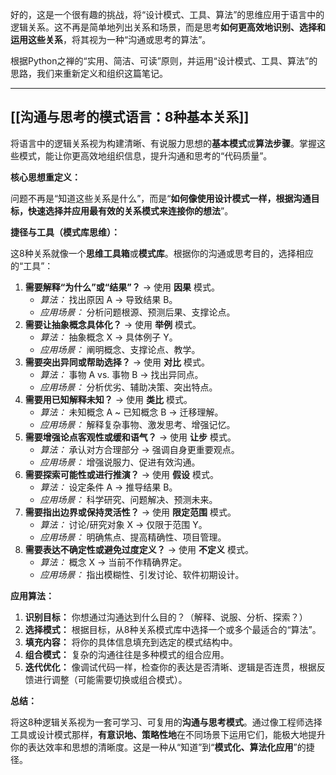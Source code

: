 好的，这是一个很有趣的挑战，将“设计模式、工具、算法”的思维应用于语言中的逻辑关系。这不再是简单地列出关系和场景，而是思考**如何更高效地识别、选择和运用这些关系**，将其视为一种“沟通或思考的算法”。

根据Python之禅的“实用、简洁、可读”原则，并运用“设计模式、工具、算法”的思路，我们来重新定义和组织这篇笔记。

---

## [[沟通与思考的模式语言：8种基本关系]]

将语言中的逻辑关系视为构建清晰、有说服力思想的**基本模式**或**算法步骤**。掌握这些模式，能让你更高效地组织信息，提升沟通和思考的“代码质量”。

**核心思想重定义：**

问题不再是“知道这些关系是什么”，而是“**如何像使用设计模式一样，根据沟通目标，快速选择并应用最有效的关系模式来连接你的想法**”。

**捷径与工具（模式库思维）：**

这8种关系就像一个**思维工具箱**或**模式库**。根据你的沟通或思考目的，选择相应的“工具”：

1.  **需要解释“为什么”或“结果”？** -> 使用 **因果** 模式。
    *   *算法：* 找出原因 A -> 导致结果 B。
    *   *应用场景：* 分析问题根源、预测后果、支撑论点。
2.  **需要让抽象概念具体化？** -> 使用 **举例** 模式。
    *   *算法：* 抽象概念 X -> 具体例子 Y。
    *   *应用场景：* 阐明概念、支撑论点、教学。
3.  **需要突出异同或帮助选择？** -> 使用 **对比** 模式。
    *   *算法：* 事物 A vs. 事物 B -> 找出异同点。
    *   *应用场景：* 分析优劣、辅助决策、突出特点。
4.  **需要用已知解释未知？** -> 使用 **类比** 模式。
    *   *算法：* 未知概念 A ~ 已知概念 B -> 迁移理解。
    *   *应用场景：* 解释复杂事物、激发思考、增强记忆。
5.  **需要增强论点客观性或缓和语气？** -> 使用 **让步** 模式。
    *   *算法：* 承认对方合理部分 -> 强调自身更重要观点。
    *   *应用场景：* 增强说服力、促进有效沟通。
6.  **需要探索可能性或进行推演？** -> 使用 **假设** 模式。
    *   *算法：* 设定条件 A -> 推导结果 B。
    *   *应用场景：* 科学研究、问题解决、预测未来。
7.  **需要指出边界或保持灵活性？** -> 使用 **限定范围** 模式。
    *   *算法：* 讨论/研究对象 X -> 仅限于范围 Y。
    *   *应用场景：* 明确焦点、提高精确性、项目管理。
8.  **需要表达不确定性或避免过度定义？** -> 使用 **不定义** 模式。
    *   *算法：* 概念 X -> 当前不作精确界定。
    *   *应用场景：* 指出模糊性、引发讨论、软件初期设计。

**应用算法：**

1.  **识别目标：** 你想通过沟通达到什么目的？（解释、说服、分析、探索？）
2.  **选择模式：** 根据目标，从8种关系模式库中选择一个或多个最适合的“算法”。
3.  **填充内容：** 将你的具体信息填充到选定的模式结构中。
4.  **组合模式：** 复杂的沟通往往是多种模式的组合应用。
5.  **迭代优化：** 像调试代码一样，检查你的表达是否清晰、逻辑是否连贯，根据反馈进行调整（可能需要切换或组合模式）。

**总结：**

将这8种逻辑关系视为一套可学习、可复用的**沟通与思考模式**。通过像工程师选择工具或设计模式那样，**有意识地、策略性地**在不同场景下运用它们，能极大地提升你的表达效率和思想的清晰度。这是一种从“知道”到“**模式化、算法化应用**”的捷径。